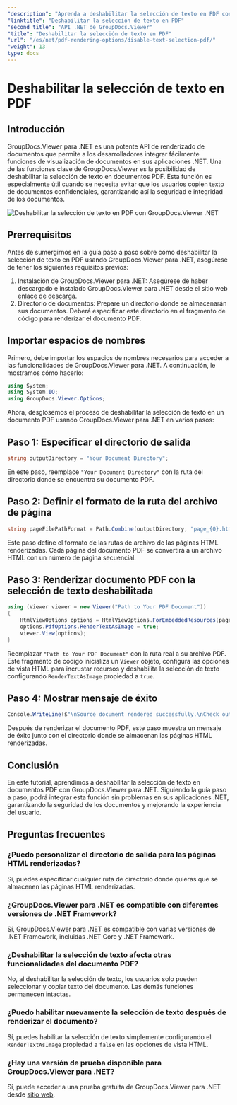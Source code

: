 ```yaml
---
"description": "Aprenda a deshabilitar la selección de texto en PDF con GroupDocs.Viewer para .NET. Siga nuestra guía paso a paso para una integración perfecta."
"linktitle": "Deshabilitar la selección de texto en PDF"
"second_title": "API .NET de GroupDocs.Viewer"
"title": "Deshabilitar la selección de texto en PDF"
"url": "/es/net/pdf-rendering-options/disable-text-selection-pdf/"
"weight": 13
type: docs
---
```

# Deshabilitar la selección de texto en PDF

## Introducción
GroupDocs.Viewer para .NET es una potente API de renderizado de documentos que permite a los desarrolladores integrar fácilmente funciones de visualización de documentos en sus aplicaciones .NET. Una de las funciones clave de GroupDocs.Viewer es la posibilidad de deshabilitar la selección de texto en documentos PDF. Esta función es especialmente útil cuando se necesita evitar que los usuarios copien texto de documentos confidenciales, garantizando así la seguridad e integridad de los documentos.

![Deshabilitar la selección de texto en PDF con GroupDocs.Viewer .NET](/viewer/pdf-rendering-options/disable-text-selection-in-pdf.png)

## Prerrequisitos
Antes de sumergirnos en la guía paso a paso sobre cómo deshabilitar la selección de texto en PDF usando GroupDocs.Viewer para .NET, asegúrese de tener los siguientes requisitos previos:
1. Instalación de GroupDocs.Viewer para .NET: Asegúrese de haber descargado e instalado GroupDocs.Viewer para .NET desde el sitio web [enlace de descarga](https://releases.groupdocs.com/viewer/net/).
2. Directorio de documentos: Prepare un directorio donde se almacenarán sus documentos. Deberá especificar este directorio en el fragmento de código para renderizar el documento PDF.

## Importar espacios de nombres
Primero, debe importar los espacios de nombres necesarios para acceder a las funcionalidades de GroupDocs.Viewer para .NET. A continuación, le mostramos cómo hacerlo:

```csharp
using System;
using System.IO;
using GroupDocs.Viewer.Options;
```

Ahora, desglosemos el proceso de deshabilitar la selección de texto en un documento PDF usando GroupDocs.Viewer para .NET en varios pasos:
## Paso 1: Especificar el directorio de salida
```csharp
string outputDirectory = "Your Document Directory";
```
En este paso, reemplace `"Your Document Directory"` con la ruta del directorio donde se encuentra su documento PDF.
## Paso 2: Definir el formato de la ruta del archivo de página
```csharp
string pageFilePathFormat = Path.Combine(outputDirectory, "page_{0}.html");
```
Este paso define el formato de las rutas de archivo de las páginas HTML renderizadas. Cada página del documento PDF se convertirá a un archivo HTML con un número de página secuencial.
## Paso 3: Renderizar documento PDF con la selección de texto deshabilitada
```csharp
using (Viewer viewer = new Viewer("Path to Your PDF Document"))
{
    HtmlViewOptions options = HtmlViewOptions.ForEmbeddedResources(pageFilePathFormat);
    options.PdfOptions.RenderTextAsImage = true;
    viewer.View(options);
}
```
Reemplazar `"Path to Your PDF Document"` con la ruta real a su archivo PDF. Este fragmento de código inicializa un `Viewer` objeto, configura las opciones de vista HTML para incrustar recursos y deshabilita la selección de texto configurando `RenderTextAsImage` propiedad a `true`.
## Paso 4: Mostrar mensaje de éxito
```csharp
Console.WriteLine($"\nSource document rendered successfully.\nCheck output in {outputDirectory}.");
```
Después de renderizar el documento PDF, este paso muestra un mensaje de éxito junto con el directorio donde se almacenan las páginas HTML renderizadas.

## Conclusión
En este tutorial, aprendimos a deshabilitar la selección de texto en documentos PDF con GroupDocs.Viewer para .NET. Siguiendo la guía paso a paso, podrá integrar esta función sin problemas en sus aplicaciones .NET, garantizando la seguridad de los documentos y mejorando la experiencia del usuario.
## Preguntas frecuentes
### ¿Puedo personalizar el directorio de salida para las páginas HTML renderizadas?
Sí, puedes especificar cualquier ruta de directorio donde quieras que se almacenen las páginas HTML renderizadas.
### ¿GroupDocs.Viewer para .NET es compatible con diferentes versiones de .NET Framework?
Sí, GroupDocs.Viewer para .NET es compatible con varias versiones de .NET Framework, incluidas .NET Core y .NET Framework.
### ¿Deshabilitar la selección de texto afecta otras funcionalidades del documento PDF?
No, al deshabilitar la selección de texto, los usuarios solo pueden seleccionar y copiar texto del documento. Las demás funciones permanecen intactas.
### ¿Puedo habilitar nuevamente la selección de texto después de renderizar el documento?
Sí, puedes habilitar la selección de texto simplemente configurando el `RenderTextAsImage` propiedad a `false` en las opciones de vista HTML.
### ¿Hay una versión de prueba disponible para GroupDocs.Viewer para .NET?
Sí, puede acceder a una prueba gratuita de GroupDocs.Viewer para .NET desde [sitio web](https://releases.groupdocs.com/).